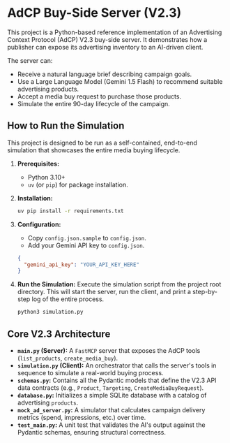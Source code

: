 # AdCP Buy-Side Server (V2.3)

This project is a Python-based reference implementation of an Advertising Context Protocol (AdCP) V2.3 buy-side server. It demonstrates how a publisher can expose its advertising inventory to an AI-driven client.

The server can:
-   Receive a natural language brief describing campaign goals.
-   Use a Large Language Model (Gemini 1.5 Flash) to recommend suitable advertising products.
-   Accept a media buy request to purchase those products.
-   Simulate the entire 90-day lifecycle of the campaign.

## How to Run the Simulation

This project is designed to be run as a self-contained, end-to-end simulation that showcases the entire media buying lifecycle.

1.  **Prerequisites:**
    -   Python 3.10+
    -   `uv` (or `pip`) for package installation.

2.  **Installation:**
    ```bash
    uv pip install -r requirements.txt
    ```

3.  **Configuration:**
    -   Copy `config.json.sample` to `config.json`.
    -   Add your Gemini API key to `config.json`.
    ```json
    {
      "gemini_api_key": "YOUR_API_KEY_HERE"
    }
    ```

4.  **Run the Simulation:**
    Execute the simulation script from the project root directory. This will start the server, run the client, and print a step-by-step log of the entire process.
    ```bash
    python3 simulation.py
    ```

## Core V2.3 Architecture

-   **`main.py` (Server):** A `FastMCP` server that exposes the AdCP tools (`list_products`, `create_media_buy`).
-   **`simulation.py` (Client):** An orchestrator that calls the server's tools in sequence to simulate a real-world buying process.
-   **`schemas.py`:** Contains all the Pydantic models that define the V2.3 API data contracts (e.g., `Product`, `Targeting`, `CreateMediaBuyRequest`).
-   **`database.py`:** Initializes a simple SQLite database with a catalog of advertising `products`.
-   **`mock_ad_server.py`:** A simulator that calculates campaign delivery metrics (spend, impressions, etc.) over time.
-   **`test_main.py`:** A unit test that validates the AI's output against the Pydantic schemas, ensuring structural correctness.
